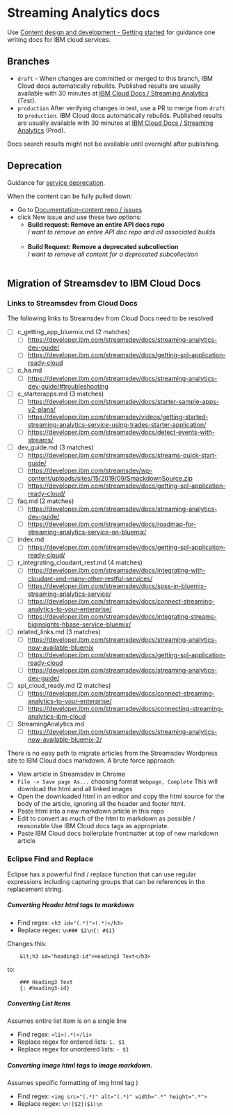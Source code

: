 # Streaming Analytics docs

Use [Content design and development - Getting started](https://test.cloud.ibm.com/docs/writing) for guidance one writing docs for IBM cloud services.

## Branches
 
 - `draft` - When changes are committed or merged to this branch, IBM Cloud docs automatically rebuilds. Published results are usually available with 30 minutes at [IBM Cloud Docs / Streaming Analytics](https://test.cloud.ibm.com/docs/StreamingAnalytics)  (Test).
 - `production` After verifying changes in test, use a PR to merge from `draft` to `production`. IBM Cloud docs automatically rebuilds. Published results are usually available with 30 minutes at [IBM Cloud Docs / Streaming Analytics](https://cloud.ibm.com/docs/StreamingAnalytics) (Prod).
 
Docs search results might not be available until overnight after publishing.


## Deprecation

Guidance for [service deprecation](https://test.cloud.ibm.com/docs/writing?topic=writing-deprecating-a-service-s-documentation).

When the content can be fully pulled down:
- Go to [Documentation-content repo / issues](https://github.ibm.com/Bluemix/Documentation-content/issues)
- click New issue and use these two options:
    - **Build request: Remove an entire API docs repo**<br>_I want to remove an entire API doc repo and all associated builds_<br><br>
    - **Build Request: Remove a deprecated subcollection**<br>_I want to remove all content for a deprecated subcollection_<br><br>
  


## Migration of Streamsdev to IBM Cloud Docs

### Links to Streamsdev from Cloud Docs

The following links to Streamsdev from Cloud Docs need to be resolved

- [ ] c_getting_app_bluemix.md (2 matches)
  - [ ] https://developer.ibm.com/streamsdev/docs/streaming-analytics-dev-guide/
  - [ ] https://developer.ibm.com/streamsdev/docs/getting-spl-application-ready-cloud
- [ ] c_ha.md
  - [ ] https://developer.ibm.com/streamsdev/docs/streaming-analytics-dev-guide/#troubleshooting
- [ ] c_starterapps.md (3 matches)
  - [ ] https://developer.ibm.com/streamsdev/docs/starter-sample-apps-v2-plans/
  - [ ] https://developer.ibm.com/streamsdev/videos/getting-started-streaming-analytics-service-using-trades-starter-application/
  - [ ] https://developer.ibm.com/streamsdev/docs/detect-events-with-streams/
- [ ] dev_guide.md (3 matches)
  - [ ] https://developer.ibm.com/streamsdev/docs/streams-quick-start-guide/
  - [ ] https://developer.ibm.com/streamsdev/wp-content/uploads/sites/15/2019/09/SmackdownSource.zip
  - [ ] https://developer.ibm.com/streamsdev/docs/getting-spl-application-ready-cloud/
- [ ] faq.md (2 matches)
  - [ ] https://developer.ibm.com/streamsdev/docs/streaming-analytics-dev-guide/
  - [ ] https://developer.ibm.com/streamsdev/docs/roadmap-for-streaming-analytics-service-on-bluemix/
- [ ] index.md
  - [ ] https://developer.ibm.com/streamsdev/docs/getting-spl-application-ready-cloud/
- [ ] r_integrating_cloudant_rest.md (4 matches)
  - [ ] https://developer.ibm.com/streamsdev/docs/integrating-with-cloudant-and-many-other-restful-services/
  - [ ] https://developer.ibm.com/streamsdev/docs/spss-in-bluemix-streaming-analytics-service/
  - [ ] https://developer.ibm.com/streamsdev/docs/connect-streaming-analytics-to-your-enterprise/
  - [ ] https://developer.ibm.com/streamsdev/docs/integrating-streams-biginsights-hbase-service-bluemix/
- [ ] related_links.md (3 matches)
  - [ ] https://developer.ibm.com/streamsdev/docs/streaming-analytics-now-available-bluemix 
  - [ ] https://developer.ibm.com/streamsdev/docs/getting-spl-application-ready-cloud
  - [ ] https://developer.ibm.com/streamsdev/docs/streaming-analytics-dev-guide/
- [ ] spl_cloud_ready.md (2 matches)
  - [ ] https://developer.ibm.com/streamsdev/docs/connect-streaming-analytics-to-your-enterprise/
  - [ ] https://developer.ibm.com/streamsdev/docs/connecting-streaming-analytics-ibm-cloud
- [ ] StreamingAnalytics.md
  - [ ] https://developer.ibm.com/streamsdev/docs/streaming-analytics-now-available-bluemix-2/
 
There is no easy path to migrate articles from the Streamsdev Wordpress site
to IBM Cloud docs markdown. A brute force approach:
- View article in Streamsdev in Chrome
- `File -> Save page As...` choosing format `Webpage, Complete`
    This will download the html and all linked images
- Open the downloaded html in an editor and copy the html source for the body of the article, ignoring all the header and footer html.
- Paste html into a new markdown article in this repo
- Edit to convert as much of the html to markdown as possible / reasonable
    Use IBM Cloud docs tags as appropriate.
- Paste IBM Cloud docs boilerplate frontmatter at top of new markdown article 

### Eclipse Find and Replace

Eclipse has a powerful find / replace function that can use regular expressions including capturing groups that can be references in the replacement string.

##### Converting Header html tags to markdown                       
- Find regex: `<h3 id="(.*)">(.*)</h3>`
- Replace regex: `\n### $2\n{: #$1}`                                                    

Changes this:

```
    &lt;h3 id="heading3-id">Heading3 Text</h3>
```

to:

    
```
    ### Heading3 Text                                                                   
    {: #heading3-id}
```

##### Converting List Items 

Assumes entire list item is on a single line   

- Find regex: `<li>(.*)</li>`                                                           
- Replace regex for ordered lists: `1. $1`                                              
- Replace regex for unordered lists: `- $1`                                               


##### Converting image html tags to image markdown. 

Assumes specific formatting of img html tag )

- Find regex: `<img src="(.*)" alt="(.*)" width=".*" height=".*">`
- Replace regex: `\n![$2]($1)\n`
